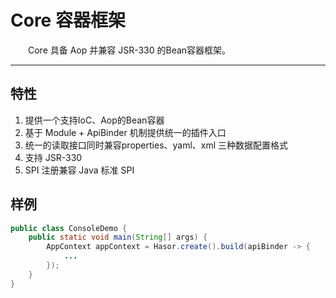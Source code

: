 # Core 容器框架

&emsp;&emsp;Core 具备 Aop 并兼容 JSR-330 的Bean容器框架。

----------
## 特性
01. 提供一个支持IoC、Aop的Bean容器
02. 基于 Module + ApiBinder 机制提供统一的插件入口
03. 统一的读取接口同时兼容properties、yaml、xml 三种数据配置格式
04. 支持 JSR-330
05. SPI 注册兼容 Java 标准 SPI

## 样例

```java
public class ConsoleDemo {
    public static void main(String[] args) {
        AppContext appContext = Hasor.create().build(apiBinder -> {
            ...
        });
    }
}
```
